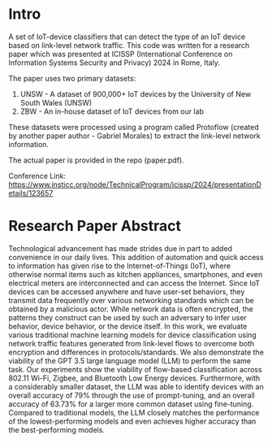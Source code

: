 # Intro

A set of IoT-device classifiers that can detect the type of an IoT device based on link-level network traffic. This code was written for a research paper which was presented at ICISSP (International Conference on Information Systems Security and Privacy) 2024 in Rome, Italy.

The paper uses two primary datasets:
1. UNSW - A dataset of 900,000+ IoT devices by the University of New South Wales (UNSW) 
2. ZBW - An in-house dataset of IoT devices from our lab

These datasets were processed using a program called Protoflow (created by another paper author - Gabriel Morales) to extract the link-level network information.

The actual paper is provided in the repo (paper.pdf).

Conference Link: https://www.insticc.org/node/TechnicalProgram/icissp/2024/presentationDetails/123657

# Research Paper Abstract

Technological advancement has made strides due in part to added convenience in our daily lives. This addition of automation and quick access to information has given rise to the Internet-of-Things (IoT), where otherwise normal items such as kitchen appliances, smartphones, and even electrical meters are interconnected and can access the Internet. Since IoT devices can be accessed anywhere and have user-set behaviors, they transmit data frequently over various networking standards which can be obtained by a malicious actor. While network data is often encrypted, the patterns they construct can be used by such an adversary to infer user behavior, device behavior, or the device itself. In this work, we evaluate various traditional machine learning models for device classification using network traffic features generated from link-level flows to overcome both encryption and differences in protocols/standards. We also demonstrate the viability of the GPT 3.5 large language model (LLM) to perform the same task. Our experiments show the viability of flow-based classification across 802.11 Wi-Fi, Zigbee, and Bluetooth Low Energy devices. Furthermore, with a considerably smaller dataset, the LLM was able to identify devices with an overall accuracy of 79% through the use of prompt-tuning, and an overall accuracy of 63.73% for a larger more common dataset using fine-tuning. Compared to traditional models, the LLM closely matches the performance of the lowest-performing models and even achieves higher accuracy
than the best-performing models.
